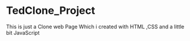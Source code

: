 # TedClone_Project
This is just a Clone web Page Which i created  with HTML ,CSS and a little bit JavaScript
